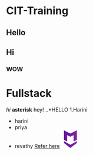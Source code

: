 # CIT-Training
## Hello
## Hi
### WOW
Fullstack
=========
 *hi*
**asterisk**
~~hey!~~
..*HELLO
1.Harini
* harini
* priya
* revathy
  [Refer here]( https://chatgpt.com/c/66e106f2-37bc-8000-b93c-0496a22d963b)
![alt text](https://github.com/adam-p/markdown-here/raw/master/src/common/images/icon48.png "Logo Title Text 1")
